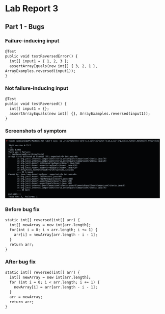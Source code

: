 # Lab Report 3

## Part 1 - Bugs

### Failure-inducing input
```
@Test
public void testReversedError() {
  int[] input1 = { 1, 2, 3 };
  assertArrayEquals(new int[] { 3, 2, 1 }, ArrayExamples.reversed(input1));
}
```
### Not failure-inducing input
```
@Test
public void testReversed() {
  int[] input1 = {};
  assertArrayEquals(new int[] {}, ArrayExamples.reversed(input1));
}
```

### Screenshots of symptom
![Image](lab-report-3-pics/symptom-test.png)

### Before bug fix
```
static int[] reversed(int[] arr) {
  int[] newArray = new int[arr.length];
  for(int i = 0; i < arr.length; i += 1) {
    arr[i] = newArray[arr.length - i - 1];
  }
  return arr;
}
```

### After bug fix
```
static int[] reversed(int[] arr) {
  int[] newArray = new int[arr.length];
  for (int i = 0; i < arr.length; i += 1) {
    newArray[i] = arr[arr.length - i - 1];
  }
  arr = newArray;
  return arr;
}
```

